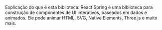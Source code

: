 Explicação do que é esta biblioteca:
React Spring é uma biblioteca para construção de componentes de UI interativos, baseados em dados e animados. Ele pode animar HTML, SVG, Native Elements, Three.js e muito mais.

